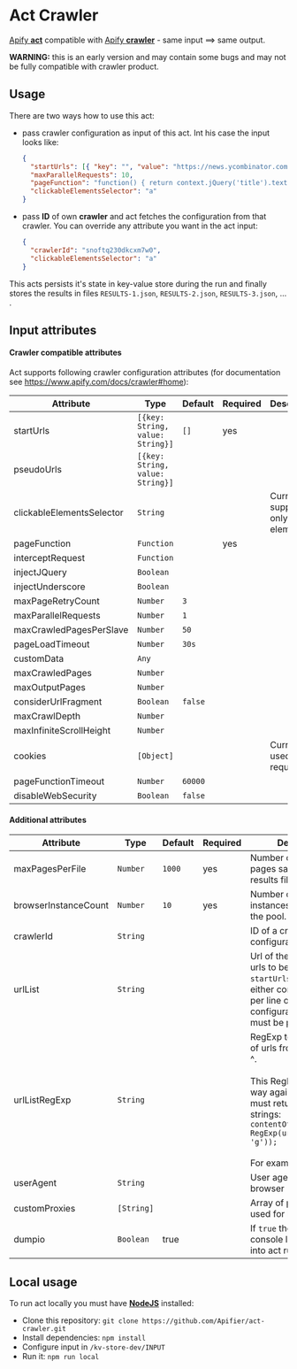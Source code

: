 # Act Crawler

[Apify **act**](https://www.apify.com/docs/actor) compatible with [Apify **crawler**](https://www.apify.com/docs/crawler) - same input  ⟹ same output.

**WARNING:** this is an early version and may contain some bugs and may not be fully compatible with crawler product.

## Usage

There are two ways how to use this act:

* pass crawler configuration as input of this act. Int his case the input looks like: 

  ```json
  {
    "startUrls": [{ "key": "", "value": "https://news.ycombinator.com" }],
    "maxParallelRequests": 10,
    "pageFunction": "function() { return context.jQuery('title').text(); }",
    "clickableElementsSelector": "a"
  }
  ```

* pass **ID** of own **crawler** and act fetches the configuration from that crawler. You can override any attribute you want in the act input: 

  ```json
  {
    "crawlerId": "snoftq230dkcxm7w0",
    "clickableElementsSelector": "a"
  }
  ```

This acts persists it's state in key-value store during the run and finally stores the results in files `RESULTS-1.json`, `RESULTS-2.json`, `RESULTS-3.json`,  … .

## Input attributes

#### Crawler compatible attributes

Act supports following crawler configuration attributes (for documentation see https://www.apify.com/docs/crawler#home):

| Attribute                 | Type                             | Default | Required | Description                              |
| ------------------------- | -------------------------------- | ------- | -------- | ---------------------------------------- |
| startUrls                 | `[{key: String, value: String}]` | `[]`    | yes      |                                          |
| pseudoUrls                | `[{key: String, value: String}]` |         |          |                                          |
| clickableElementsSelector | `String`                         |         |          | Currently supports only links (`a` elements) |
| pageFunction              | `Function`                       |         | yes      |                                          |
| interceptRequest          | `Function`                       |         |          |                                          |
| injectJQuery              | `Boolean`                        |         |          |                                          |
| injectUnderscore          | `Boolean`                        |         |          |                                          |
| maxPageRetryCount         | `Number`                         | `3`     |          |                                          |
| maxParallelRequests       | `Number`                         | `1`     |          |                                          |
| maxCrawledPagesPerSlave   | `Number`                         | `50`    |          |                                          |
| pageLoadTimeout           | `Number`                         | `30s`   |          |                                          |
| customData                | `Any`                            |         |          |                                          |
| maxCrawledPages           | `Number`                         |         |          |                                          |
| maxOutputPages            | `Number`                         |         |          |                                          |
| considerUrlFragment       | `Boolean`                        | `false` |          |                                          |
| maxCrawlDepth             | `Number`                         |         |          |                                          |
| maxInfiniteScrollHeight   | `Number`                         |         |          |                                          |
| cookies                   | `[Object]`                       |         |          | Currently used for all requests          |
| pageFunctionTimeout       | `Number`                         | `60000` |          |                                          |
| disableWebSecurity        | `Boolean`                        | `false` |          |                                          |

#### Additional attributes

| Attribute            | Type     | Default | Required | Description                              |
| -------------------- | -------- | ------- | -------- | ---------------------------------------- |
| maxPagesPerFile      | `Number` | `1000`  | yes      | Number of outputed pages saved into 1 results file. |
| browserInstanceCount | `Number` | `10`    | yes      | Number of browser instances to be used in the pool. |
| crawlerId            | `String` |         |          | ID of a crawler to fetch configuration from. |
| urlList              | `String` |         |          | Url of the file containing urls to be enqueued as `startUrls`. This file must either contain one url per line or `urlListRegExp` configuration attribute must be provided. |
| urlListRegExp        | `String` |         |          | RegExp to match array of urls from `urlList` file ^.<br /><br />This RegExp is used this way against the file and must return array of url strings: `contentOfFile.match(new RegExp(urlListRegExp, 'g'));`<br /><br />For example `(http|https)://[\\w-]+(\\.[\\w-]+)+([\\w-.,@?^=%&:/~+#-]*[\\w@?^=%&;/~+#-])?` to simply match any http/https urls. |
| userAgent            | `String`   |         |          | User agent to be used in browser |
| customProxies        | `[String]` |         |          | Array of proxies to be used for browsing. |
| dumpio               | `Boolean`  | true    |          | If `true` then Chrome console log will be piped into act run log |

## Local usage

To run act locally you must have [**NodeJS**](https://nodejs.org/en/) installed:

* Clone this repository: `git clone https://github.com/Apifier/act-crawler.git`
* Install dependencies: `npm install`
* Configure input in `/kv-store-dev/INPUT`
* Run it: `npm run local` 